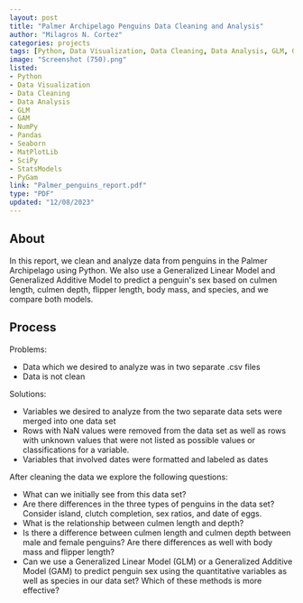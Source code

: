 ```yaml
---
layout: post
title: "Palmer Archipelago Penguins Data Cleaning and Analysis"
author: "Milagros N. Cortez"
categories: projects
tags: [Python, Data Visualization, Data Cleaning, Data Analysis, GLM, GAM, NumPy, Pandas, Seaborn, MatPlotLib, SciPy, StatsModels, PyGam]
image: "Screenshot (750).png"
listed:
- Python
- Data Visualization
- Data Cleaning
- Data Analysis
- GLM
- GAM
- NumPy
- Pandas
- Seaborn
- MatPlotLib
- SciPy
- StatsModels
- PyGam
link: "Palmer_penguins_report.pdf"
type: "PDF"
updated: "12/08/2023"
---
```

## About

In this report, we clean and analyze data from penguins in the Palmer Archipelago using Python. We also use a Generalized Linear Model and Generalized Additive Model to predict a penguin's sex based on culmen length, culmen depth, flipper length, body mass, and species, and we compare both models. 

## Process
Problems:
- Data which we desired to analyze was in two separate .csv files
- Data is not clean

Solutions: 
- Variables we desired to analyze from the two separate data sets were merged into one data set  
- Rows with NaN values were removed from the data set as well as rows with unknown values that were not listed as possible values or classifications for a variable.
- Variables that involved dates were formatted and labeled as dates

After cleaning the data we explore the following questions:
- What can we initially see from this data set?
- Are there differences in the three types of penguins in the data set? Consider island, clutch completion, sex ratios, and date of eggs.
- What is the relationship between culmen length and depth?
- Is there a difference between culmen length and culmen depth between male and female penguins? Are there differences as well with body mass and flipper length?
- Can we use a Generalized Linear Model (GLM) or a Generalized Additive Model (GAM) to predict penguin sex using the quantitative variables as well as species in our data set? Which of these methods is more effective?
